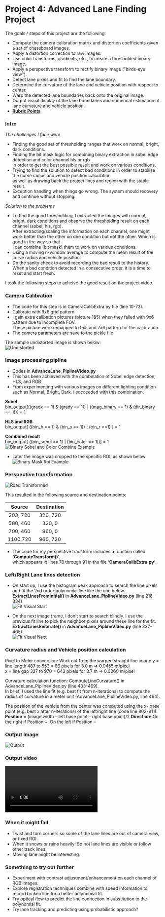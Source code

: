# **Project 4: Advanced Lane Finding Project** 

The goals / steps of this project are the following:

* Compute the camera calibration matrix and distortion coefficients given a set of chessboard images.
* Apply a distortion correction to raw images.
* Use color transforms, gradients, etc., to create a thresholded binary image.
* Apply a perspective transform to rectify binary image ("birds-eye view").
* Detect lane pixels and fit to find the lane boundary.
* Determine the curvature of the lane and vehicle position with respect to center.
* Warp the detected lane boundaries back onto the original image.
* Output visual display of the lane boundaries and numerical estimation of lane curvature and vehicle position.
* [**Rubric Points**](https://review.udacity.com/#!/rubrics/571/view)

[//]: # (Image References)

[image1]: ./output_images/camera_calib.png "Undistorted"
[image2]: ./output_images/warp.png "Road Transformed"
[image3]: ./output_images/SobelPlusColorBinary.png "Binary Sobel and Color Combine Example"
[image4]: ./output_images/mask_roi.png "Binary Mask Roi Example"
[image5]: ./output_images/curvefit_startup.png "Fit Visual Start"
[image6]: ./output_images/curvefit_iterate.png "Fit Visual Next"
[image7]: ./output_images/final.png "Output"
[video1]: ./project_video_out.mp4 "Video"


### Intro
_The challenges I face were_
* Finding the good set of thresholding ranges that work on normal, bright, dark conditions.
* Finding the bit mask logic for combining binary extraction in sobel edge detection and color channel hls or rgb   
  in order to get the best possible result and work on various conditions.  
* Trying to find the solution to detect bad conditions in order to stabilize the curve radius and vehicle position calculation  
  as well as drawing back the project lines and region with the stable result.   
* Exception handling when things go wrong. The system should recovery and continue without stopping. 

_Solution to the problems_
* To find the good thresholding, I extracted the images with normal, bright, dark conditions and observe the thresholding result on each channel (sobel, hls, rgb).  
  After extracting/scaling the information on each channel, one might work better than the other on one condition but not the other. Which is good in the way so that  
  I can combine (bit mask) them to work on various conditions.  
* Using a  moving n-window average to compute the mean result of the curve radius and 	vehicle position.   
* Do the sanity check to avoid recording the bad result to the history.  
  When a bad condition detected in a consecutive order, it is a time to reset and start fresh.  


I took the following steps to acheive the good result on the project video.

### Camera Calibration
* The code for this step is in  CameraCalibExtra.py file (line 10-73). 
* Calibrate with 9x6 grid pattern
* I gain extra calibation pictures (picture 1&5) when they failed with 9x6 pattern due to incomplete FOV.  
  These picture were remapped to 9x5 and 7x6 pattern for the calibration.
* The camera parameters are save to the pickle file

The sample undistorted image is shown below:  
![Undistorted][image1]  

### Image processing pipline 
* Codes in **AdvanceLane_PiplineVideo.py**
* This has been achieved with the combination of Sobel edge detection, HLS, and RGB
* From experimenting with various images on different lighting condition such as Normal, Bright, Dark. I succeeded with this combination.

**Sobel**  
bin_output[((gradx == 1) & (grady == 1)) | ((mag_binary == 1) & (dir_binary == 1))] = 1 

**HLS and RGB**  
bin_output[ ((bin_h == 1) & (bin_s == 1))  | (bin_r ==1) ] = 1

**Combined result**  
bin_output[ ((bin_sobel == 1) | (bin_color == 1))] = 1  
![Binary Sobel and Color Combine Example][image3]  


* Later the image was cropped to the specific ROI, as shown below  
![Binary Mask Roi Example][image4]  


### Perspective transformation  
![Road Transformed][image2]  

This resulted in the following source and destination points:

| Source        | Destination   | 
|:-------------:|:-------------:| 
| 203, 720      | 320, 720      | 
| 580, 460      | 320, 0        |
| 700, 460      | 960, 0        | 
| 1100,720      | 960, 720      |

* The code for my perspective transform includes a function called **‘ComputeTransform()’**,   
  which appears in lines 78 through 91 in the file **‘CameraCalibExtra.py’**.

### Left/Right Lane lines detection 
* On start up, I use the histogram peak approach to search the line pixels and fit the 2nd order polynomial line like the one below.   
  **ExtractLinesFromInitial()** in **AdvanceLane_PiplineVideo.py** (line 218-334)  
![Fit Visual Start][image5]


* On the next image frame, I don’t start to search blindly. I use the previous fit line to pick the neighbor pixels around these line for the fit.  
  **ExtractLinesReiterate()** in **AdvanceLane_PiplineVideo.py** (line 337-405)  
![Fit Visual Next][image6]

### Curvature radius and Vehicle position calculation
Pixel to Meter conversion: Work out from the warped straight line image
y = line length 487 to 553  = 66 pixels for 3.0 m   =>  0.0455 m/pixel  
x = line gap 327 to 970     = 643 pixels for 3.7 m  =>  0.0060 m/pixel  

Curvature calculation function: ComputeLineCurvature() in AdvanceLane_PiplineVideo.py (line 433-469).  
In brief, I used the line fit (e.g. best fit from n-iterations) to compute the radius of curvature in a meter unit (AdvanceLane_PiplineVideo.py, line 464).

The position of the vehicle from the center was computed using the x- base point (e.g. best x after n-iterations) of the left/right line (code line 802-811).
**Position** = (image width – left base point – right base point)/2
**Direction:** On the right if Position +, On the left if Position –

### Output image  
![Output][image7]  

### Output video  
![Video][video1]  

### When it might fail
* Twist and turn corners so some of the lane lines are out of camera view, or fixed ROI.   
* When it snows or rains heavily! So not lane lines are visible or follow other track lines.   
* Moving lane might be interesting.

### Something to try out further
* Experiment with contrast adjustment/enhancement on each channel of RGB images.  
* Explore registration techniques combine with speed information to record broken line for a better polynomial fit.   
* Try optical flow to predict the line connection in substitution to the polynomial fit.   
* Try lane tracking and predicting using probabilistic approach?   




